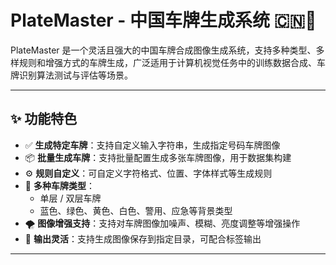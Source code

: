 # PlateMaster - 中国车牌生成系统 🇨🇳🚗

PlateMaster 是一个灵活且强大的中国车牌合成图像生成系统，支持多种类型、多样规则和增强方式的车牌生成，广泛适用于计算机视觉任务中的训练数据合成、车牌识别算法测试与评估等场景。

---

## ✨ 功能特色

- ✅ **生成特定车牌**：支持自定义输入字符串，生成指定号码车牌图像
- 📦 **批量生成车牌**：支持批量配置生成多张车牌图像，用于数据集构建
- ⚙️ **规则自定义**：可自定义字符格式、位置、字体样式等生成规则
- 🎨 **多种车牌类型**：
  - 单层 / 双层车牌
  - 蓝色、绿色、黄色、白色、警用、应急等背景类型
- 🌪️ **图像增强支持**：支持对车牌图像加噪声、模糊、亮度调整等增强操作
- 📁 **输出灵活**：支持生成图像保存到指定目录，可配合标签输出

---
